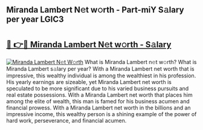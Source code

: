 ## Miranda Lambert N𝚎t w𝚘rth - Part-miY S𝚊lary per year LGIC3

# <h2><a href="http://gc4f84.nevu.top/?p=Miranda+Lambert">🔗 👉🔴 Miranda Lambert N𝚎t w𝚘rth - S𝚊lary</a></h2>

[![Miranda Lambert N𝚎t W𝚘rth](https://i.imgur.com/Oavwk0R.jpeg)](http://gc4f84.nevu.top/?p=Miranda+Lambert)
What is Miranda Lambert n𝚎t w𝚘rth? What is Miranda Lambert s𝚊lary per year?
With a Miranda Lambert net worth that is impressive, this wealthy individual is among the wealthiest in his profession. His yearly earnings are sizeable, yet Miranda Lambert net worth is speculated to be more significant due to his varied business pursuits and real estate possessions. With a Miranda Lambert net worth that places him among the elite of wealth, this man is famed for his business acumen and financial prowess. With a Miranda Lambert net worth in the billions and an impressive income, this wealthy person is a shining example of the power of hard work, perseverance, and financial acumen.
